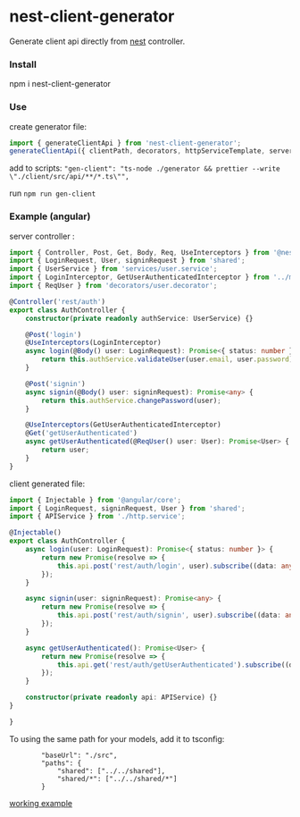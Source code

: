 # nest-client-generator

Generate client api directly from [nest](https://nestjs.com/) controller.

### Install

npm i nest-client-generator

### Use

create generator file:

```typescript
import { generateClientApi } from 'nest-client-generator';
generateClientApi({ clientPath, decorators, httpServiceTemplate, serverPath });
```

add to scripts:
`"gen-client": "ts-node ./generator && prettier --write \"./client/src/api/**/*.ts\"",`

run
`npm run gen-client`

### Example (angular)

server controller :

```typescript
import { Controller, Post, Get, Body, Req, UseInterceptors } from '@nestjs/common';
import { LoginRequest, User, signinRequest } from 'shared';
import { UserService } from 'services/user.service';
import { LoginInterceptor, GetUserAuthenticatedInterceptor } from '../middlewares/login.middleware';
import { ReqUser } from 'decorators/user.decorator';

@Controller('rest/auth')
export class AuthController {
    constructor(private readonly authService: UserService) {}

    @Post('login')
    @UseInterceptors(LoginInterceptor)
    async login(@Body() user: LoginRequest): Promise<{ status: number }> {
        return this.authService.validateUser(user.email, user.password) as any;
    }

    @Post('signin')
    async signin(@Body() user: signinRequest): Promise<any> {
        return this.authService.changePassword(user);
    }

    @UseInterceptors(GetUserAuthenticatedInterceptor)
    @Get('getUserAuthenticated')
    async getUserAuthenticated(@ReqUser() user: User): Promise<User> {
        return user;
    }
}
```

client generated file:

```typescript
import { Injectable } from '@angular/core';
import { LoginRequest, signinRequest, User } from 'shared';
import { APIService } from './http.service';

@Injectable()
export class AuthController {
    async login(user: LoginRequest): Promise<{ status: number }> {
        return new Promise(resolve => {
            this.api.post('rest/auth/login', user).subscribe((data: any) => resolve(data));
        });
    }

    async signin(user: signinRequest): Promise<any> {
        return new Promise(resolve => {
            this.api.post('rest/auth/signin', user).subscribe((data: any) => resolve(data));
        });
    }

    async getUserAuthenticated(): Promise<User> {
        return new Promise(resolve => {
            this.api.get('rest/auth/getUserAuthenticated').subscribe((data: any) => resolve(new User(data)));
        });
    }

    constructor(private readonly api: APIService) {}
}

}

```

To using the same path for your models, add it to tsconfig:

```
        "baseUrl": "./src",
        "paths": {
            "shared": ["../../shared"],
            "shared/*": ["../../shared/*"]
        }
```

[working example](https://github.com/yantrab/nest-angular/blob/master/generator/index.ts)
